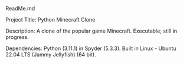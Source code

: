 ReadMe.md

Project Title: Python Minecraft Clone

Description: A clone of the popular game Minecraft. Executable; still in progress.

Dependencies: Python (3.11.1) in Spyder (5.3.3). Built in Linux - Ubuntu 22.04 LTS (Jammy Jellyfish) (64 bit).

